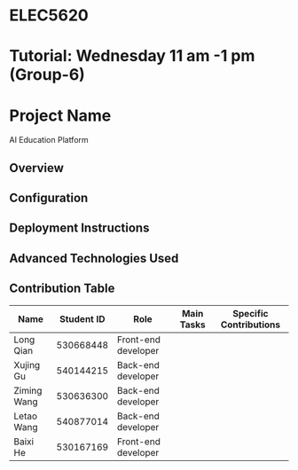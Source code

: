 # ELEC5620 
# Tutorial: Wednesday 11 am -1 pm (Group-6)
# Project Name
AI Education Platform
## Overview

## Configuration

## Deployment Instructions

## Advanced Technologies Used

## Contribution Table
|Name       |Student ID|Role               |Main Tasks|Specific Contributions
|-----------|----------|-------------------|----|-----
|Long Qian  |530668448 |Front-end developer|
|Xujing Gu  |540144215 |Back-end developer |
|Ziming Wang|530636300 |Back-end developer |
|Letao Wang |540877014 |Back-end developer |
|Baixi He   |530167169 |Front-end developer|
